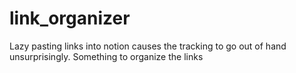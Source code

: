 # link_organizer
Lazy pasting links into notion causes the tracking to go out of hand unsurprisingly. Something to organize the links
